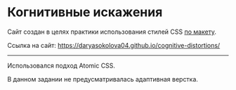 # Когнитивные искажения
Сайт создан в целях практики использования стилей CSS [по макету](https://www.figma.com/design/qV9FZGELdeKMsk63QLiKXY/Hexlet-LayoutDesigner-Project.-Cognitive-Biases).

Ссылка на сайт: https://daryasokolova04.github.io/cognitive-distortions/

---
Использовался подход Atomic CSS.

В данном задании не предусматривалась адаптивная верстка.
